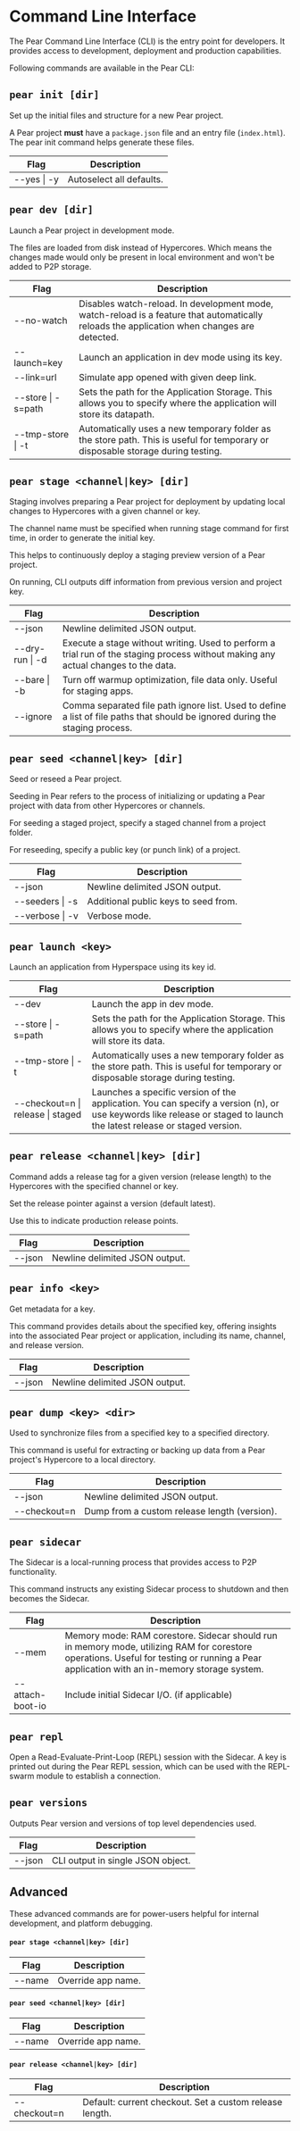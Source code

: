 # Command Line Interface

The Pear Command Line Interface (CLI) is the entry point for developers. It provides access to development, deployment and production capabilities.

Following commands are available in the Pear CLI:

## `pear init [dir]`

Set up the initial files and structure for a new Pear project.

A Pear project **must** have a `package.json` file and an entry file (`index.html`). The pear init command helps generate these files.

| Flag        | Description              |
| ----------- | ------------------------ |
| --yes \| -y | Autoselect all defaults. |

## `pear dev [dir]`

Launch a Pear project in development mode.

The files are loaded from disk instead of Hypercores. Which means the changes made would only be present in local environment and won't be added to P2P storage.

| Flag               | Description                                                                                                                                 |
| ------------------ | ------------------------------------------------------------------------------------------------------------------------------------------- |
| --no-watch         | Disables watch-reload. In development mode, watch-reload is a feature that automatically reloads the application when changes are detected. |
| --launch=key       | Launch an application in dev mode using its key.                                                                                            |
| --link=url         | Simulate app opened with given deep link.                                                                                                   |
| --store \| -s=path | Sets the path for the Application Storage. This allows you to specify where the application will store its datapath.                        |
| --tmp-store \| -t  | Automatically uses a new temporary folder as the store path. This is useful for temporary or disposable storage during testing.             |

## `pear stage <channel|key> [dir]`

Staging involves preparing a Pear project for deployment by updating local changes to Hypercores with a given channel or key.

The channel name must be specified when running stage command for first time, in order to generate the initial key.

This helps to continuously deploy a staging preview version of a Pear project.

On running, CLI outputs diff information from previous version and project key.

| Flag            | Description                                                                                                                        |
| --------------- | ---------------------------------------------------------------------------------------------------------------------------------- |
| --json          | Newline delimited JSON output.                                                                                                     |
| --dry-run \| -d | Execute a stage without writing. Used to perform a trial run of the staging process without making any actual changes to the data. |
| --bare \| -b    | Turn off warmup optimization, file data only. Useful for staging apps.                                                             |
| --ignore        | Comma separated file path ignore list. Used to define a list of file paths that should be ignored during the staging process.      |

## `pear seed <channel|key> [dir]`

Seed or reseed a Pear project.

Seeding in Pear refers to the process of initializing or updating a Pear project with data from other Hypercores or channels.

For seeding a staged project, specify a staged channel from a project folder.

For reseeding, specify a public key (or punch link) of a project.

| Flag            | Description                          |
| --------------- | ------------------------------------ |
| --json          | Newline delimited JSON output.       |
| --seeders \| -s | Additional public keys to seed from. |
| --verbose \| -v | Verbose mode.                        |

## `pear launch <key>`

Launch an application from Hyperspace using its key id.

| Flag                              | Description                                                                                                                                                           |
| --------------------------------- | --------------------------------------------------------------------------------------------------------------------------------------------------------------------- |
| --dev                             | Launch the app in dev mode.                                                                                                                                           |
| --store \| -s=path                | Sets the path for the Application Storage. This allows you to specify where the application will store its data.                                                      |
| --tmp-store \| -t                 | Automatically uses a new temporary folder as the store path. This is useful for temporary or disposable storage during testing.                                       |
| --checkout=n \| release \| staged | Launches a specific version of the application. You can specify a version (n), or use keywords like release or staged to launch the latest release or staged version. |

## `pear release <channel|key> [dir]`

Command adds a release tag for a given version (release length) to the Hypercores with the specified channel or key.

Set the release pointer against a version (default latest).

Use this to indicate production release points.

| Flag   | Description                    |
| ------ | ------------------------------ |
| --json | Newline delimited JSON output. |

## `pear info <key>`

Get metadata for a key.

This command provides details about the specified key, offering insights into the associated Pear project or application, including its name, channel, and release version.

| Flag   | Description                    |
| ------ | ------------------------------ |
| --json | Newline delimited JSON output. |

## `pear dump <key> <dir>`

Used to synchronize files from a specified key to a specified directory.

This command is useful for extracting or backing up data from a Pear project's Hypercore to a local directory.

| Flag         | Description                                  |
| ------------ | -------------------------------------------- |
| --json       | Newline delimited JSON output.               |
| --checkout=n | Dump from a custom release length (version). |

## `pear sidecar`

The Sidecar is a local-running process that provides access to P2P functionality.

This command instructs any existing Sidecar process to shutdown
and then becomes the Sidecar.

| Flag             | Description                                                                                                                                                                               |
| ---------------- | ----------------------------------------------------------------------------------------------------------------------------------------------------------------------------------------- |
| --mem            | Memory mode: RAM corestore. Sidecar should run in memory mode, utilizing RAM for corestore operations. Useful for testing or running a Pear application with an in-memory storage system. |
| --attach-boot-io | Include initial Sidecar I/O. (if applicable)                                                                                                                                              |

## `pear repl`

Open a Read-Evaluate-Print-Loop (REPL) session with the Sidecar. A key is printed out during the Pear REPL session, which can be used with the REPL-swarm module to establish a connection.

## `pear versions`

Outputs Pear version and versions of top level dependencies used.

| Flag   | Description                       |
| ------ | --------------------------------- |
| --json | CLI output in single JSON object. |

## Advanced

These advanced commands are for power-users helpful for internal development, and platform debugging.

#### `pear stage <channel|key> [dir]`

| Flag   | Description        |
| ------ | ------------------ |
| --name | Override app name. |

#### `pear seed <channel|key> [dir]`

| Flag   | Description        |
| ------ | ------------------ |
| --name | Override app name. |

#### `pear release <channel|key> [dir]`

| Flag         | Description                                             |
| ------------ | ------------------------------------------------------- |
| --checkout=n | Default: current checkout. Set a custom release length. |
